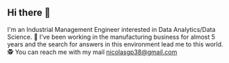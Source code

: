 ## Hi there 👋
I'm an Industrial Management Engineer interested in Data Analytics/Data Science. 🚀
I've been working in the manufacturing business for almost 5 years and the search for answers in this environment lead me to this world. 🕵️
You can reach me with my mail nicolasgp38@gmail.com

<!--
**listillo2/listillo2** is a ✨ _special_ ✨ repository because its `README.md` (this file) appears on your GitHub profile.

Here are some ideas to get you started:

- 🔭 I’m currently working on ...
- 🌱 I’m currently learning ...
- 👯 I’m looking to collaborate on ...
- 🤔 I’m looking for help with ...
- 💬 Ask me about ...
- 📫 How to reach me: ...
- 😄 Pronouns: ...
- ⚡ Fun fact: ...
-->
